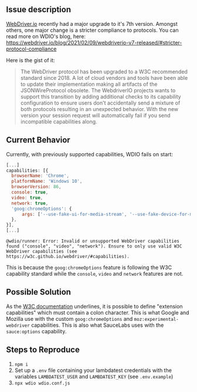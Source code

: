 ## Issue description
[WebDriver.io](https://github.com/webdriverio/webdriverio) recently had a major upgrade to it's 7th version.
Amongst others, one major change is a stricter compliance to protocols. You can read more on WDIO's blog, here: https://webdriver.io/blog/2021/02/09/webdriverio-v7-released/#stricter-protocol-compliance

Here is the gist of it:

> The WebDriver protocol has been upgraded to a W3C recommended standard since 2018. A lot of cloud vendors and tools have been able to update their implementation making all artifacts of the JSONWireProtocol obsolete. The WebdriverIO projects wants to support this transition by adding additional checks to its capability configuration to ensure users don't accidentally send a mixture of both protocols resulting in an unexpected behavior. With the new version your session request will automatically fail if you send incompatible capabilities along.

## Current Behavior
Currently, with previously supported capabilities, WDIO fails on start:

```js
[...]
capabilities: [{
  browserName: 'Chrome',
  platformName: 'Windows 10',
  browserVersion: 86,
  console: true,
  video: true,
  network: true,
  'goog:chromeOptions': {
      args: ['--use-fake-ui-for-media-stream', '--use-fake-device-for-media-stream'],
  },
}],
[...]
```

```
@wdio/runner: Error: Invalid or unsupported WebDriver capabilities found ("console", "video", "network"). Ensure to only use valid W3C WebDriver capabilities (see https://w3c.github.io/webdriver/#capabilities).
```

This is because the `goog:chromeOptions` feature is following the W3C capability standard while the `console`, `video` and `network` features are not.

## Possible Solution
As the [W3C documentation](https://w3c.github.io/webdriver/#capabilities) underlines, it is possible to define "extension capabilities" which must contain a colon character.
This is what Google and Mozilla use with the custom `goog:chromeOptions` and `moz:experimental-webdriver` capabilities. This is also what SauceLabs uses with the `sauce:options` capability.

## Steps to Reproduce

1. `npm i`
2. Set up a `.env` file containing your lambdatest credentials with the variables `LAMBDATEST_USER` and `LAMBDATEST_KEY` (see `.env.example`)
3. `npx wdio wdio.conf.js`
